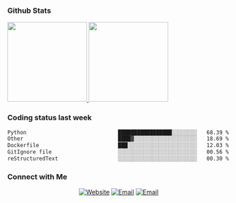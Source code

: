 
### Github Stats

<a href="https://github.com/lileixuan">
  <img height="180em" src="https://github-readme-stats.vercel.app/api?username=lileixuan&theme=buefy&show_icons=true" />
  <img height="180em" src="https://github-readme-stats.vercel.app/api/top-langs/?username=lileixuan&theme=buefy&layout=compact" />
</a>

### Coding status last week 

<!--START_SECTION:waka-->

```txt
Python                             █████████████████░░░░░░░░   68.39 %
Other                              ████▓░░░░░░░░░░░░░░░░░░░░   18.69 %
Dockerfile                         ███░░░░░░░░░░░░░░░░░░░░░░   12.03 %
GitIgnore file                     ░░░░░░░░░░░░░░░░░░░░░░░░░   00.56 %
reStructuredText                   ░░░░░░░░░░░░░░░░░░░░░░░░░   00.30 %
```

<!--END_SECTION:waka-->

### Connect with Me 

<p align="center">
<a href="https://www.koomu.cn/"><img alt="Website" src="https://img.shields.io/badge/Website-www.koomu.cn-blue?style=flat-square&logo=google-chrome"></a>
<a href="mailto:lileixuan@gmail.com"><img alt="Email" src="https://img.shields.io/badge/Email-lileixuan@gmail.com-blue?style=flat-square&logo=gmail"></a>
<a href="https://www.koomu.cn/rss/"><img alt="Email" src="https://img.shields.io/badge/RSS-www.koomu.cn%2Frss%2F-blue?style=flat-square&logo=rss"></a>


</p>
